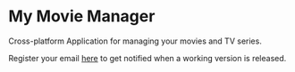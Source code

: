 # My Movie Manager
Cross-platform Application for managing your movies and TV series.

Register your email [here](http://mymoviemanager.in) to get notified when a working version is released.